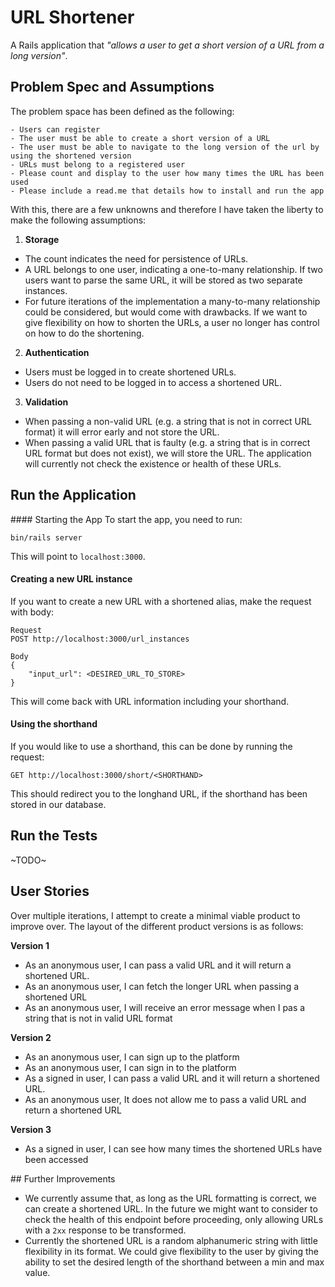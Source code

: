 # URL Shortener

A Rails application that _"allows a user to get a short version of a URL from a long version"_.

## Problem Spec and Assumptions
The problem space has been defined as the following:

```
- Users can register
- The user must be able to create a short version of a URL
- The user must be able to navigate to the long version of the url by using the shortened version
- URLs must belong to a registered user
- Please count and display to the user how many times the URL has been used
- Please include a read.me that details how to install and run the app
```

With this, there are a few unknowns and therefore I have taken the  liberty to make the following assumptions:

1. **Storage**
- The count indicates the need for persistence of URLs.
- A URL belongs to one user, indicating a one-to-many relationship. If two users want to parse the same URL, it will be stored as two separate instances.
- For future iterations of the implementation a many-to-many relationship could be considered, but would come with drawbacks. If we want to give flexibility on how to shorten the URLs, a user no longer has control on how to do the shortening.

2. **Authentication**
- Users must be logged in to create shortened URLs.
- Users do not need to be logged in to access a shortened URL.

3. **Validation**
- When passing a non-valid URL (e.g. a string that is not in correct URL format) it will error early and not store the URL.
- When passing a valid URL that is faulty (e.g. a string that is in correct URL format but does not exist), we will store the URL. The application will currently not check the existence or health of these URLs.

## Run the Application
#### Starting the App
To start the app, you need to run:
```
bin/rails server
```

This will point to `localhost:3000`.

#### Creating a new URL instance
If you want to create a new URL with a shortened alias, make the request with body:
```
Request
POST http://localhost:3000/url_instances

Body
{
    "input_url": <DESIRED_URL_TO_STORE>
}
```

This will come back with URL information including your shorthand.

#### Using the shorthand
If you would like to use a shorthand, this can be done by running the request:
```
GET http://localhost:3000/short/<SHORTHAND>
```

This should redirect you to the longhand URL, if the shorthand has been stored in our database. 

## Run the Tests
~TODO~

## User Stories
Over multiple iterations, I attempt to create a minimal viable product to improve over. The layout of the different product versions is as follows:

**Version 1**
- As an anonymous user, I can pass a valid URL and it will return a shortened URL.
- As an anonymous user, I can fetch the longer URL when passing a shortened URL
- As an anonymous user, I will receive an error message when I pas a string that is not in valid URL format

**Version 2**
- As an anonymous user, I can sign up to the platform
- As an anonymous user, I can sign in to the platform
- As a signed in user, I can pass a valid URL and it will return a shortened URL.
- As an anonymous user, It does not allow me to pass a valid URL and return a shortened URL

**Version 3**
- As a signed in user, I can see how many times the shortened URLs have been accessed


## Further Improvements
- We currently assume that, as long as the URL formatting is correct, we can create a shortened URL. In the future we might want to consider to check the health of this endpoint before proceeding, only allowing URLs with a `2xx` response to be transformed.
- Currently the shortened URL is a random alphanumeric string with little flexibility in its format. We could give flexibility to the user by giving the ability to set the desired length of the shorthand between a min and max value.
